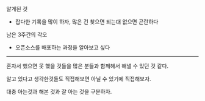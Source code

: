 

알게된 것

- 잡다한 기록을 많이 하자, 많은 건 찾으면 되는대 없으면 곤란하다

남은 3주간의 각오

- 오픈소스를 배포하는 과정을 알아보고 싶다


---

혼자서 했으면 못 했을 것들을 많은 분들과 함께해서 해낼 수 있던 것 같다.

알고 있다고 생각한것들도 직접해보면 아닐 수 있기에 직접해보자.


대충 아는것과 해본 것과 잘 아는 것을 구분하자.
